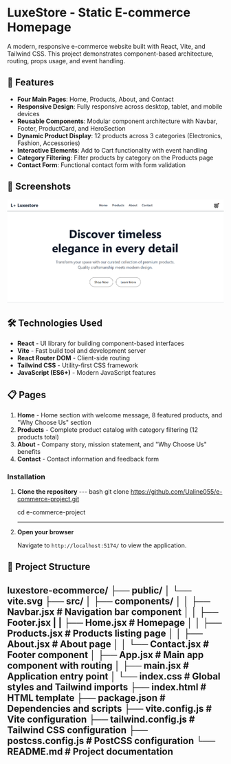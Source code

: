 # LuxeStore - Static E-commerce Homepage

A modern, responsive e-commerce website built with React, Vite, and Tailwind CSS. This project demonstrates component-based architecture, routing, props usage, and event handling.

## 🌟 Features

- **Four Main Pages**: Home, Products, About, and Contact
- **Responsive Design**: Fully responsive across desktop, tablet, and mobile devices
- **Reusable Components**: Modular component architecture with Navbar, Footer, ProductCard, and HeroSection
- **Dynamic Product Display**: 12 products across 3 categories (Electronics, Fashion, Accessories)
- **Interactive Elements**: Add to Cart functionality with event handling
- **Category Filtering**: Filter products by category on the Products page
- **Contact Form**: Functional contact form with form validation

## 📸 Screenshots

![Homepage](./vite-project/src/assets/homepage.PNG)


## 🛠️ Technologies Used

- **React** - UI library for building component-based interfaces
- **Vite** - Fast build tool and development server
- **React Router DOM** - Client-side routing
- **Tailwind CSS** - Utility-first CSS framework
- **JavaScript (ES6+)** - Modern JavaScript features

## 📋 Pages

1. **Home** - Home section with welcome message, 8 featured products, and "Why Choose Us" section
2. **Products** - Complete product catalog with category filtering (12 products total)
3. **About** - Company story, mission statement, and "Why Choose Us" benefits
4. **Contact** - Contact information and feedback form

### Installation

1. **Clone the repository**
   --- bash
   git clone https://github.com/Ualine055/e-commerce-project.git

   cd e-commerce-project

   ---

2. **Open your browser**
   
   Navigate to `http://localhost:5174/` to view the application.

## 📁 Project Structure

###

luxestore-ecommerce/
├── public/
│   └── vite.svg
├── src/
│   ├── components/
│   │   ├── Navbar.jsx          # Navigation bar component
│   │   ├── Footer.jsx 
|   |   ├── Home.jsx            # Homepage
│   │   ├── Products.jsx        # Products listing page
│   │   ├── About.jsx           # About page
│   │   └── Contact.jsx          # Footer component
│   ├── App.jsx                 # Main app component with routing
│   ├── main.jsx                # Application entry point
│   └── index.css               # Global styles and Tailwind imports
├── index.html                  # HTML template
├── package.json                # Dependencies and scripts
├── vite.config.js              # Vite configuration
├── tailwind.config.js          # Tailwind CSS configuration
├── postcss.config.js           # PostCSS configuration
└── README.md                   # Project documentation
---